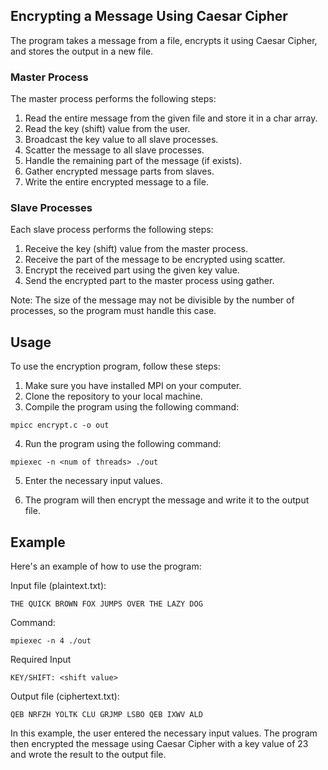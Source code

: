 ## Encrypting a Message Using Caesar Cipher

The program takes a message from a file, encrypts it using Caesar Cipher, and stores the output in a new file.

### Master Process

The master process performs the following steps:

1. Read the entire message from the given file and store it in a char array.
2. Read the key (shift) value from the user.
3. Broadcast the key value to all slave processes.
4. Scatter the message to all slave processes.
5. Handle the remaining part of the message (if exists).
6. Gather encrypted message parts from slaves.
7. Write the entire encrypted message to a file.

### Slave Processes

Each slave process performs the following steps:

1. Receive the key (shift) value from the master process.
2. Receive the part of the message to be encrypted using scatter.
3. Encrypt the received part using the given key value.
4. Send the encrypted part to the master process using gather.

Note: The size of the message may not be divisible by the number of processes, so the program must handle this case.

## Usage

To use the encryption program, follow these steps:

1. Make sure you have installed MPI on your computer.
2. Clone the repository to your local machine.
3. Compile the program using the following command:

```
mpicc encrypt.c -o out
```

4. Run the program using the following command:

```
mpiexec -n <num of threads> ./out 
```

5. Enter the necessary input values.

6. The program will then encrypt the message and write it to the output file.

## Example

Here's an example of how to use the program:

Input file (plaintext.txt):
```
THE QUICK BROWN FOX JUMPS OVER THE LAZY DOG
```

Command:
```
mpiexec -n 4 ./out
```
Required Input
```
KEY/SHIFT: <shift value>
```

Output file (ciphertext.txt):
```
QEB NRFZH YOLTK CLU GRJMP LSBO QEB IXWV ALD
```

In this example, the user entered the necessary input values. The program then encrypted the message using Caesar Cipher with a key value of 23 and wrote the result to the output file.